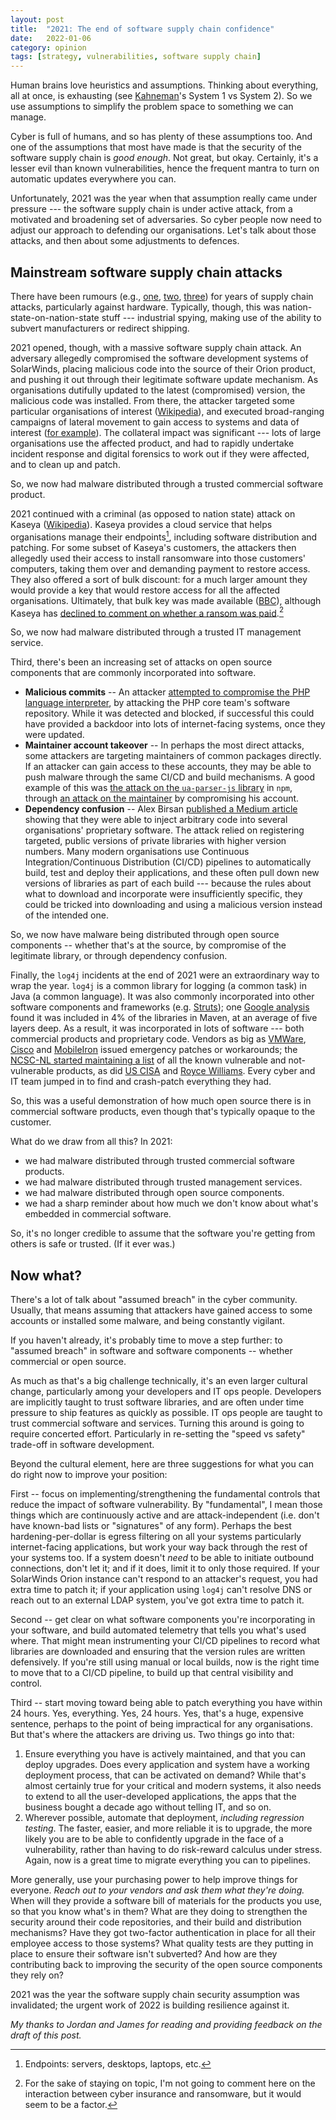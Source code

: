```yaml
---
layout: post
title:  "2021: The end of software supply chain confidence"
date:   2022-01-06
category: opinion
tags: [strategy, vulnerabilities, software supply chain]
---
```


Human brains love heuristics and assumptions. Thinking about everything, all at once, is exhausting (see [Kahneman](https://en.wikipedia.org/wiki/Thinking,_Fast_and_Slow)'s System 1 vs System 2). So we use assumptions to simplify the problem space to something we can manage. 

Cyber is full of humans, and so has plenty of these assumptions too. And one of the assumptions that most have made is that the security of the software supply chain is *good enough*. Not great, but okay. Certainly, it's a lesser evil than known vulnerabilities, hence the frequent mantra to turn on automatic updates everywhere you can. 

Unfortunately, 2021 was the year when that assumption really came under pressure --- the software supply chain is under active attack, from a motivated and broadening set of adversaries. So cyber people now need to adjust our approach to defending our organisations. Let's talk about those attacks, and then about some adjustments to defences.

## Mainstream software supply chain attacks

There have been rumours (e.g., [one](https://www.nytimes.com/2008/05/09/business/worldbusiness/09iht-cisco.4.12745413.html), [two](https://en.wikipedia.org/wiki/NSA_ANT_catalog), [three](https://www.bloomberg.com/news/features/2018-10-04/the-big-hack-how-china-used-a-tiny-chip-to-infiltrate-america-s-top-companies)) for years of supply chain attacks, particularly against hardware. Typically, though, this was nation-state-on-nation-state stuff --- industrial spying, making use of the ability to subvert manufacturers or redirect shipping. 

2021 opened, though, with a massive software supply chain attack. An adversary allegedly compromised the software development systems of SolarWinds, placing malicious code into the source of their Orion product, and pushing it out through their legitimate software update mechanism. As organisations dutifully updated to the latest (compromised) version, the malicious code was installed. From there, the attacker targeted some particular organisations of interest ([Wikipedia](https://en.wikipedia.org/wiki/2020_United_States_federal_government_data_breach)), and executed broad-ranging campaigns of lateral movement to gain access to systems and data of interest ([for example](https://www.justice.gov/opcl/department-justice-statement-intrusion-department-s-microsoft-o365-email-environment)).  The collateral impact was significant --- lots of large organisations use the affected product, and had to rapidly undertake incident response and digital forensics to work out if they were affected, and to clean up and patch.

So, we now had malware distributed through a trusted commercial software product. 


2021 continued with a criminal (as opposed to nation state) attack on Kaseya ([Wikipedia](https://en.wikipedia.org/wiki/Kaseya_VSA_ransomware_attack)). Kaseya provides a cloud service that helps organisations manage their endpoints[^endpoint], including software distribution and patching.  For some subset of Kaseya's customers, the attackers then allegedly used their access to install ransomware into those customers' computers, taking them over and demanding payment to restore access. They also offered a sort of bulk discount: for a much larger amount they would provide a key that would restore access for all the affected organisations.  Ultimately, that bulk key was made available ([BBC](https://www.bbc.com/news/technology-57946117)), although Kaseya has [declined to comment on whether a ransom was paid](https://www.bleepingcomputer.com/news/security/kaseya-obtains-universal-decryptor-for-revil-ransomware-victims/).[^insurers]

[^endpoint]: Endpoints: servers, desktops, laptops, etc.
[^insurers]: For the sake of staying on topic, I'm not going to comment here on the interaction between cyber insurance and ransomware, but it would seem to be a factor.

So, we now had malware distributed through a trusted IT management service. 


Third, there's been an increasing set of attacks on open source components that are commonly incorporated into software. 

* **Malicious commits** -- An attacker [attempted to compromise the PHP language interpreter](https://arstechnica.com/gadgets/2021/03/hackers-backdoor-php-source-code-after-breaching-internal-git-server/), by attacking the PHP core team's software repository. While it was detected and blocked, if successful this could have provided a backdoor into lots of internet-facing systems, once they were updated. 
* **Maintainer account takeover** -- In perhaps the most direct attacks, some attackers are targeting maintainers of common packages directly. If an attacker can gain access to these accounts, they may be able to push malware through the same CI/CD and build mechanisms. A good example of this was [the attack on the `ua-parser-js` library](https://github.com/advisories/GHSA-pjwm-rvh2-c87w) in `npm`, through [an attack on the maintainer](https://github.com/faisalman/ua-parser-js/issues/536#issuecomment-949742904) by compromising his account.
* **Dependency confusion** -- Alex Birsan [published a Medium article](https://medium.com/@alex.birsan/dependency-confusion-4a5d60fec610) showing that they were able to inject arbitrary code into several organisations' proprietary software. The attack relied on registering targeted, public versions of private libraries with higher version numbers. Many modern organisations use Continuous Integration/Continuous Distribution (CI/CD) pipelines to automatically build, test and deploy their applications, and these often pull down new versions of libraries as part of each build --- because the rules about what to download and incorporate were insufficiently specific, they could be tricked into downloading and using a malicious version instead of the intended one. 

So, we now have malware being distributed through open source components -- whether that's at the source, by compromise of the legitimate library, or through dependency confusion. 


Finally, the `log4j` incidents at the end of 2021 were an extraordinary way to wrap the year. `log4j` is a common library for logging (a common task) in Java (a common language). It was also commonly incorporated into other software components and frameworks (e.g. [Struts](https://struts.apache.org/announce-2021#a20211212-2)); one [Google analysis](https://security.googleblog.com/2021/12/understanding-impact-of-apache-log4j.html) found it was included in 4% of the libraries in Maven, at an average of five layers deep.  As a result, it was incorporated in lots of software --- both commercial products and proprietary code. Vendors as big as [VMWare](https://www.vmware.com/security/advisories/VMSA-2021-0028.html), [Cisco](https://tools.cisco.com/security/center/content/CiscoSecurityAdvisory/cisco-sa-apache-log4j-qRuKNEbd) and [MobileIron](https://forums.ivanti.com/s/article/Security-Bulletin-CVE-2021-44228-Remote-code-injection-in-Log4j?language=en_US) issued emergency patches or workarounds; the [NCSC-NL started maintaining a list](https://github.com/NCSC-NL/log4shell/blob/main/software/README.md) of all the known vulnerable and not-vulnerable products, as did [US CISA](https://github.com/cisagov/log4j-affected-db/blob/develop/SOFTWARE-LIST.md) and [Royce Williams](https://www.techsolvency.com/story-so-far/cve-2021-44228-log4j-log4shell/). Every cyber and IT team jumped in to find and crash-patch everything they had. 

So, this was a useful demonstration of how much open source there is in commercial software products, even though that's typically opaque to the customer. 


What do we draw from all this? In 2021:

* we had malware distributed through trusted commercial software products. 
* we had malware distributed through trusted management services. 
* we had malware distributed through open source components. 
* we had a sharp reminder about how much we don't know about what's embedded in commercial software.

So, it's no longer credible to assume that the software you're getting from others is safe or trusted. (If it ever was.)


## Now what?

There's a lot of talk about "assumed breach" in the cyber community. Usually, that means assuming that attackers have gained access to some accounts or installed some malware, and being constantly vigilant. 

If you haven't already, it's probably time to move  a step further: to "assumed breach" in software and software components -- whether commercial or open source. 

As much as that's a big challenge technically, it's an even larger cultural change, particularly among your developers and IT ops people.  Developers are implicitly taught to trust software libraries, and are often under time pressure to ship features as quickly as possible. IT ops people are taught to trust commercial software and services.  Turning this around is going to require concerted effort. Particularly in re-setting the "speed vs safety" trade-off in software development.

Beyond the cultural element, here are three suggestions for what you can do right now to improve your position: 

First -- focus on implementing/strengthening the fundamental controls that reduce the impact of software vulnerability. By "fundamental", I mean those things which are continuously active and are attack-independent (i.e. don't have known-bad lists or "signatures" of any form). Perhaps the best hardening-per-dollar is egress filtering on all your systems particularly internet-facing applications, but work your way back through the rest of your systems too. If a system doesn't *need* to be able to initiate outbound connections, don't let it; and if it does, limit it to only those required. If your SolarWinds Orion instance can't respond to an attacker's request, you had extra time to patch it; if your application using `log4j` can't resolve DNS or reach out to an external LDAP system, you've got extra time to patch it. 

Second -- get clear on what software components you're incorporating in your software, and build automated telemetry that tells you what's used where. That might mean instrumenting your CI/CD pipelines to record what libraries are downloaded and ensuring that the version rules are written defensively. If you're still using manual or local builds, now is the right time to move that to a CI/CD pipeline, to build up that central visibility and control. 

Third -- start moving toward being able to patch everything you have within 24 hours. Yes, everything. Yes, 24 hours. Yes, that's a huge, expensive sentence, perhaps to the point of being impractical for any organisations. But that's where the attackers are driving us. Two things go into that: 

1. Ensure everything you have is actively maintained, and that you can deploy upgrades. Does every application and system have a working deployment process, that can be activated on demand? While that's almost certainly true for your critical and modern systems, it also needs to extend to all the user-developed applications, the apps that the business bought a decade ago without telling IT, and so on. 
2. Wherever possible, automate that deployment, *including regression testing*. The faster, easier, and more reliable it is to upgrade, the more likely you are to be able to confidently upgrade in the face of a vulnerability, rather than having to do risk-reward calculus under stress. Again, now is a great time to migrate everything you can to pipelines.

More generally, use your purchasing power to help improve things for everyone. *Reach out to your vendors and ask them what they're doing.* When will they provide a software bill of materials for the products you use, so that you know what's in them? What are they doing to strengthen the security around their code repositories, and their build and distribution mechanisms? Have they got two-factor authentication in place for all their employee access to those systems? What quality tests are they putting in place to ensure their software isn't subverted? And how are they contributing back to improving the security of the open source components they rely on? 

2021 was the year the software supply chain security assumption was invalidated; the urgent work of 2022 is building resilience against it.

*My thanks to Jordan and James for reading and providing feedback on the draft of this post.*
